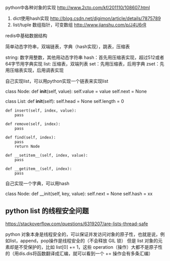 python中各种对象的实现 http://www.2cto.com/kf/201110/108607.html

1. dict使用hash实现 http://blog.csdn.net/digimon/article/details/7875789
2. list/tuple 数组指针，可变数组 http://www.jianshu.com/p/J4U6rR


redis中基础数据结构

简单动态字符串，双端链表，字典（hash实现），跳表，压缩表

string: 数字用整数，其他用动态字符串
hash：首先用压缩表实现，超过512或者64字节用字典实现
list: 压缩表，双端列表
set：先用压缩表，后用字典
zset：先用压缩表实现，后用调表实现

自己实现list，可以用python实现一个链表来实现list

class Node:
    def __init__(self, value):
        self.value = value
        self.next = None
        
class List:
    def __init__(self):
        self.head = None
        self.length = 0
       
    def insert(self, index, value):
        pass
        
    def remove(self, index):
        pass
        
    def find(self, index):
        pass
        return Node
    
    def __setitem__(self, index, value):
        pass
        
    def __getitem__(self, index):
        pass
        
        
        
自己实现一个字典，可以用hash

class Node:
    def __init(self, key, value):
        self.next = None
        self.hash = xx

## python list 的线程安全问题
https://stackoverflow.com/questions/6319207/are-lists-thread-safe

python 对象本身是线程安全的，可以保证并发访问对象的原子性，也就是说，例如list，append，pop操作是线程安全的（不会释放 GIL 锁）
但是 list 对象的元素却是不受保护的，比如 list[0] += 1，这些 operation（操作）大都不是原子性的（用dis.dis将函数翻译成汇编，就可以看到一个 += 操作会有多条汇编）
